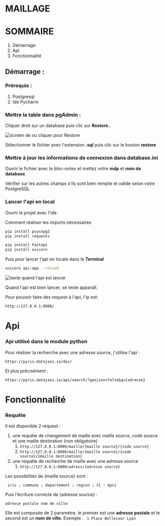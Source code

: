 # MAILLAGE

# SOMMAIRE

1. Démarrage
2. Api
3. Fonctionnalité


## Démarrage : 

### Prérequis :

1. Postgresql
1. Ide Pycharm

### Mettre la table dans **pgAdmin** :

Cliquer droit sur un database puis clic sur **Restore..**

![screen de ou cliquer pour Restore](./image/restore_postgresql.png)

Sélectionner le fichier avec l'extension **.sql** puis clic sur le bouton **restore**

### Mettre à jour les informations de connexion dans database.ini

Ouvrir le fichier avec le bloc-notes et mettez votre **mdp** et **nom de database**.

Vérifier sur les autres champs s'ils sont bien remplie et valide selon votre PostgreSQL.

### Lancer l'api en local 

Ouvrir le projet avec l'ide.

Comment réaliser les imports nécessaires
```bash
pip install psycopg2
pip install requests

pip install Fastapi
pip install uvicorn
```
Puis pour lancer l'api en locale dans le **Terminal**
```bash
uvicorn api:app --reload
```
![texte quand l'api est lancer](./image/screen_startApi.png) 

Quand l'api est bien lancer, se texte apparaît.

Pour pouvoir faire des request à l'api, l'ip est:
```
http://127.0.0.1:8000/
```

# Api

### Api utilisé dans le module python

Pour réaliser la recherche avec une adresse source, j'utilise l'api :
``` 
https://pyris.datajazz.io/doc/
```

Et plus précisément :
```
https://pyris.datajazz.io/api/search/?geojson=false&q={adresse}
```

# Fonctionnalité
### Requête
Il est disponible 2 request :

1. une requête de changement de maille avec maille source, code source et une maille destination (non obligatoire)
    1. ```http://127.0.0.1:8000/maille/{maille source}/{code source}```
    2. ```http://127.0.0.1:8000/maille/{maille source}/{code source}/{maille destination}```
2.  une requête de recherche de maille avec une adresse source 
    1. ```http://127.0.0.1:8000/adress/{adresse source}```


Les possibilités de {maille source} sont :

``` iris ; commune ; departement ; region ; ti : epci```

Puis l'écriture correcte de {adresse source} :

```adresse postale nom de ville```

Elle est composée de 2 paramètre, le premier est une **adresse postale** et le second est un **nom de ville**. 
Exemple : ``` 1 Place Bellecour Lyon```
